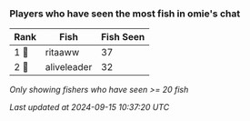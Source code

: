 ### Players who have seen the most fish in omie's chat
| Rank | Fish | Fish Seen |
|------|--------|-----------|
| 1 🥇  | ritaaww  | 37 |
| 2 🥈  | aliveleader  | 32 |

_Only showing fishers who have seen >= 20 fish_

_Last updated at 2024-09-15 10:37:20 UTC_